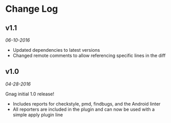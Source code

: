 # Change Log

## v1.1

_06-10-2016_

- Updated dependencies to latest versions
- Changed remote comments to allow referencing specific lines in the diff

## v1.0

_04-28-2016_

Gnag initial 1.0 release!

- Includes reports for checkstyle, pmd, findbugs, and the Android linter
- All reporters are included in the plugin and can now be used with a simple apply plugin line
